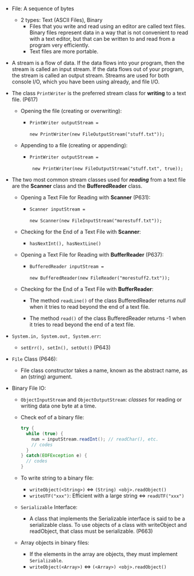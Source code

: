 * File: A sequence of bytes

  * 2 types: Text (ASCII Files), Binary
    * Files that you write and read using an editor are called text files. Binary files represent data in a way that is not convenient to read with a text editor, but that can be written to and read from a program very efficiently.	
    * Text files are more portable.

* A stream is a flow of data. If the data flows into your program, then the stream is called an input stream. If the data flows out of your program, the stream is called an output stream. Streams are used for both console I/O, which you have been using already, and file I/O.

* The class `PrintWriter` is the preferred stream class for **writing** to a text file. (P617)

  * Opening the file (creating or overwriting):
    * `PrintWriter outputStream = `

      ​	`new PrintWriter(new FileOutputStream("stuff.txt"));`
  * Appending to a file (creating or appending):
    * `PrintWriter outputStream =`

      ​	` new PrintWriter(new FileOutputStream("stuff.txt", true));`	

* The two most common stream classes used for ***reading*** from a text file are the **Scanner** class and the **BufferedReader** class.

  * Opening a Text File for Reading with **Scanner** (P631):

    * `Scanner inputStream =`

      ​	` new Scanner(new FileInputStream("morestuff.txt")); `

  * Checking for the End of a Text File with **Scanner**:

    * `hasNextInt(), hasNextLine()`

  * Opening a Text File for Reading with **BufferReader** (P637):

    * `BufferedReader inputStream = `

      ​	`new BufferedReader(new FileReader("morestuff2.txt"));`

  * Checking for the End of a Text File with **BufferReader**:

    * The method `readLine()` of the class BufferedReader returns *null* when it tries to read beyond the end of a text file. 

    * The method `read()` of the class BufferedReader returns -1 when it tries to read beyond the end of a text file.	



* `System.in, System.out, System.err`:

  * `setErr(), setIn(), setOut()` (P643)

* `File` Class (P646):

  * File class constructor takes a name, known as the abstract name, as an (string) argument.

* Binary File IO:


  * `ObjectInputStream` and `ObjectOutputStream`: _classes_ for reading or writing data one byte at a time.

  * Check eof of a binary file:

    ```java
    try {
      while (true) {
        num = inputStream.readInt(); // readChar(), etc.
        // codes
      }
    } catch(EOFException e) {
      // codes
    }
    ```

  * To write string to a binary file:


    * `writeObject(<String>)` <=> `(String) <obj>.readObject()`
    * `writeUTF("xxx")`: Efficient with a large string <=> `readUTF("xxx")`

  * `Serializable` Interface: 


    * A class that implements the Serializable interface is said to be a serializable class. To use objects of a class with writeObject and readObject, that class must be serializable. (P663)

  * Array objects in binary files:


    * If the elements in the array are objects, they must implement `Serializable`.
    * `writeObject(<Array>)` <=> `(<Array>) <obj>.readObject()`

